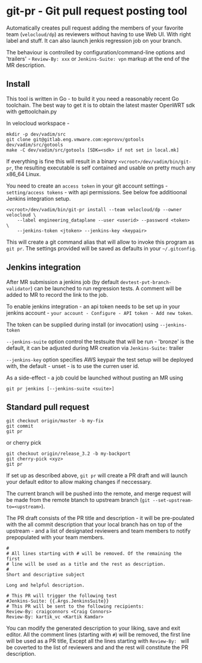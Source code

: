 # git-pr - Git pull request posting tool

Automatically creates pull request adding the members of your favorite
team (`velocloud/dp`) as reviewers without having to use Web UI.  With
right label and stuff. It can also launch jenkis regression job on
your branch.

The behaviour is controlled by configuration/command-line options and
'trailers' - `Review-By: xxx` or `Jenkins-Suite: vpn` markup at the
end of the MR description.


## Install

This tool is written in Go - to build it you need a reasonably recent
Go toolchain. The best way to get it is to obtain the latest master
OpenWRT sdk with gettoolchain.py

In velocloud workspace - <vcroot>

```
mkdir -p dev/vadim/src
git clone git@gitlab.eng.vmware.com:egorovv/gotools dev/vadim/src/gotools
make -C dev/vadim/src/gotools [SDK=<sdk> if not set in local.mk]

```

If everything is fine this will result in a binary
`<vcroot>/dev/vadim/bin/git-pr`, the resulting executable is self
contained and usable on pretty much any x86_64 Linux.

You need to create an `access token` in your git account settings -
`setting/access tokens` - with api permissions. See below foe
additioonal Jenkins integration setup.

```
<vcroot>/dev/vadim/bin/git-pr install --team velocloud/dp --owner velocloud \
    --label engineering_dataplane --user <userid> --password <token>  \
    --jenkins-token <jtoken> --jenkins-key <keypair>

```

This will create a git command alias that will allow to invoke this
program as `git pr`.
The settings provided will be saved as defaults in  your `~/.gitconfig`.

## Jenkins integration

After MR submission a jenkins job (by default
`devtest-pvt-branch-validator`) can be launched to run regression
tests. A comment will be added to MR to record the link to the job.

To enable jenkins integration - an api token needs to be set up in
your jenkins account - `your account - Configure - API token - Add new
token`.

The token can be supplied during install (or invocation) using
`--jenkins-token` 

`--jenkins-suite` option control the testsuite that will be run -
'bronze' is the default, it can be adjusted during MR creation via
`Jenkins-Suite:` trailer

`--jenkins-key` option specifies AWS keypair the test setup will be
deployed with, the default - unset - is to use the curren user id.

As a side-effect - a job could be launched without pusting an MR using 
```
git pr jenkins [--jenkins-suite <suite>]
```


## Standard pull request

```
git checkout origin/master -b my-fix
git commit
git pr
```
or cherry pick
```
git checkout origin/release_3.2 -b my-backport
git cherry-pick <xyz>
git pr
```

If set up as described above, `git pr` will create a PR draft and will
launch your default editor to allow making changes if neccessary.

The current branch will be pushed into the remote, and merge request
will be made from the remote btanch to upstream branch (`git
--set-upstream-to=<upstream>`).

The PR draft consists of the PR title and description - it will be
pre-poulated with the all commit description that your local branch
has on top of the upstream - and a list of designated reviewers and
team members to notify prepopulated with your team members.


```
#
# All lines starting with # will be removed. Of the remaining the first
# line will be used as a title and the rest as description.
#
Short and descriptive subject

Long and helpful description.

# This PR will trigger the following test
#Jenkins-Suite: {{.Args.JenkinsSuite}}
# This PR will be sent to the following recipients:
Review-By: craigconnors <Craig Connors>
Review-By: kartik_vc <Kartik Kamdar>
```

You can modify the generated description to your liking, save and exit
editor.  All the comment lines (starting with `#`) will be removed,
the first line will be used as a PR title, Except all the lines
starting with `Review-By: ` will be coverted to the list of reviewers
and and the rest will constitute the PR description.





